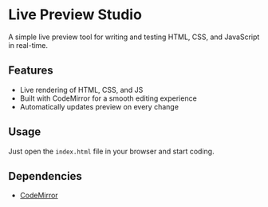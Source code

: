 # Live Preview Studio

A simple live preview tool for writing and testing HTML, CSS, and JavaScript in real-time.

## Features
- Live rendering of HTML, CSS, and JS
- Built with CodeMirror for a smooth editing experience
- Automatically updates preview on every change

## Usage
Just open the `index.html` file in your browser and start coding.

## Dependencies
- [CodeMirror](https://codemirror.net/)

